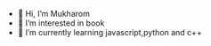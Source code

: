 - 👋 Hi, I’m Mukharom
- 👀 I’m interested in book
- 🌱 I’m currently learning javascript,python and c++


<!---
yodharishang/yodharishang is a ✨ special ✨ repository because its `README.md` (this file) appears on your GitHub profile.
You can click the Preview link to take a look at your changes.
--->
